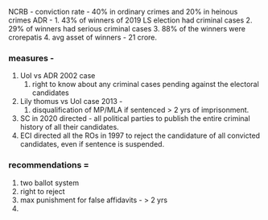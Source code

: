 NCRB - conviction rate - 40% in ordinary crimes and 20% in heinous crimes
ADR - 
	1. 43% of winners of 2019 LS election had criminal cases
	2. 29% of winners had serious criminal cases
	3. 88% of the winners were crorepatis
	4. avg asset of winners - 21 crore.

### measures - 
1. UoI vs ADR 2002 case
	1. right to know about any criminal cases pending against the electoral candidates
2. Lily thomus vs UoI case 2013 - 
	1. disqualification of MP/MLA if sentenced > 2 yrs of imprisonment.
3. SC in 2020 directed - all political parties to publish the entire criminal history of all their candidates.
4. ECI directed all the ROs in 1997 to reject the candidature of all convicted candidates, even if sentence is suspended.
### recommendations = 
1. two ballot system
2. right to reject
3. max punishment for false affidavits - > 2 yrs
4. 